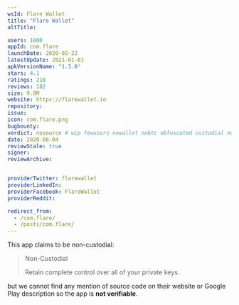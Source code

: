 ```yaml
---
wsId: Flare Wallet
title: "Flare Wallet"
altTitle:

users: 1000
appId: com.flare
launchDate: 2020-02-22
latestUpdate: 2021-01-01
apkVersionName: "1.3.8"
stars: 4.1
ratings: 218
reviews: 182
size: 9.8M
website: https://flarewallet.io
repository:
issue:
icon: com.flare.png
bugbounty:
verdict: nosource # wip fewusers nowallet nobtc obfuscated custodial nosource nonverifiable reproducible bounty defunct
date: 2020-08-04
reviewStale: true
signer:
reviewArchive:


providerTwitter: flarewallet
providerLinkedIn:
providerFacebook: FlareWallet
providerReddit:

redirect_from:
  - /com.flare/
  - /posts/com.flare/
---
```



This app claims to be non-custodial:

> Non-Custodial
>
> Retain complete control over all of your private keys.

but we cannot find any mention of source code on their website or Google Play
description so the app is **not verifiable**.
